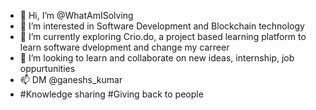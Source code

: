 - 👋 Hi, I’m @WhatAmISolving
- 👀 I’m interested in Software Development and Blockchain technology
- 🌱 I’m currently exploring Crio.do, a project based learning platform to learn software dvelopment and change my carreer
- 💞️ I’m looking to learn and collaborate on new ideas, internship, job oppurtunities
- 📫 DM @ganeshs_kumar
- #Knowledge sharing #Giving back to people

<!---
WhatAmISolving/WhatAmISolving is a ✨ special ✨ repository because its `README.md` (this file) appears on your GitHub profile.
You can click the Preview link to take a look at your changes.
--->
